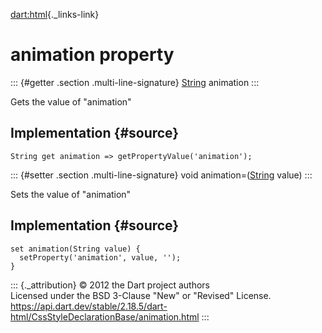 [dart:html](../../dart-html/dart-html-library){._links-link}

animation property
==================

::: {#getter .section .multi-line-signature}
[String](../../dart-core/string-class) animation
:::

Gets the value of \"animation\"

Implementation {#source}
--------------

``` {.language-dart data-language="dart"}
String get animation => getPropertyValue('animation');
```

::: {#setter .section .multi-line-signature}
void animation=([String](../../dart-core/string-class) value)
:::

Sets the value of \"animation\"

Implementation {#source}
--------------

``` {.language-dart data-language="dart"}
set animation(String value) {
  setProperty('animation', value, '');
}
```

::: {._attribution}
© 2012 the Dart project authors\
Licensed under the BSD 3-Clause \"New\" or \"Revised\" License.\
<https://api.dart.dev/stable/2.18.5/dart-html/CssStyleDeclarationBase/animation.html>
:::
